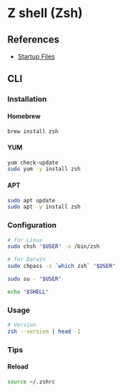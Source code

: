 # Z shell (Zsh)

## References

- [Startup Files](http://zsh.sourceforge.net/Intro/intro_3.html)

## CLI

### Installation

#### Homebrew

```sh
brew install zsh
```

#### YUM

```sh
yum check-update
sudo yum -y install zsh
```

#### APT

```sh
sudo apt update
sudo apt -y install zsh
```

### Configuration

```sh
# for Linux
sudo chsh "$USER" -s /bin/zsh

# for Darwin
sudo chpass -s `which zsh` "$USER"
```

```sh
sudo su - "$USER"
```

```sh
echo "$SHELL"
```

### Usage

```sh
# Version
zsh --version | head -1
```

### Tips

#### Reload

```sh
source ~/.zshrc
```
